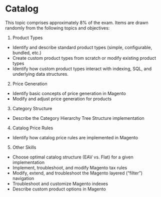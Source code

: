 # Catalog

This topic comprises approximately 8% of the exam. Items are drawn randomly from the
following topics and objectives:

1. Product Types
  * Identify and describe standard product types (simple, configurable, bundled, etc.)
  * Create custom product types from scratch or modify existing product types
  * Identify how custom product types interact with indexing, SQL, and underlying data structures.
2. Price Generation
  * Identify basic concepts of price generation in Magento
  * Modify and adjust price generation for products
3. Category Structure
  * Describe the Category Hierarchy Tree Structure implementation
4. Catalog Price Rules
  * Identify how catalog price rules are implemented in Magento
5. Other Skills
  * Choose optimal catalog structure (EAV vs. Flat) for a given implementation
  * Implement, troubleshoot, and modify Magento tax rules
  * Modify, extend, and troubleshoot the Magento layered (“filter”) navigation
  * Troubleshoot and customize Magento indexes
  * Describe custom product options in Magento
